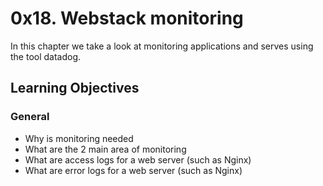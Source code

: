 # 0x18. Webstack monitoring
In this chapter we take a look at monitoring applications and serves using the tool datadog.

## Learning Objectives

### General
- Why is monitoring needed
- What are the 2 main area of monitoring
- What are access logs for a web server (such as Nginx)
- What are error logs for a web server (such as Nginx)
